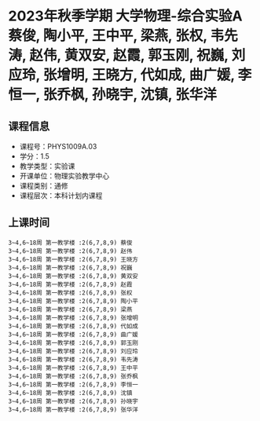 # 2023年秋季学期 大学物理-综合实验A 蔡俊, 陶小平, 王中平, 梁燕, 张权, 韦先涛, 赵伟, 黄双安, 赵霞, 郭玉刚, 祝巍, 刘应玲, 张增明, 王晓方, 代如成, 曲广媛, 李恒一, 张乔枫, 孙晓宇, 沈镇, 张华洋






## 课程信息

- 课程号：PHYS1009A.03
- 学分：1.5
- 教学类型：实验课
- 开课单位：物理实验教学中心
- 课程类别：通修
- 课程层次：本科计划内课程

## 上课时间

```
3~4,6~18周 第一教学楼 :2(6,7,8,9) 蔡俊
3~4,6~18周 第一教学楼 :2(6,7,8,9) 赵伟
3~4,6~18周 第一教学楼 :2(6,7,8,9) 王晓方
3~4,6~18周 第一教学楼 :2(6,7,8,9) 祝巍
3~4,6~18周 第一教学楼 :2(6,7,8,9) 黄双安
3~4,6~18周 第一教学楼 :2(6,7,8,9) 赵霞
3~4,6~18周 第一教学楼 :2(6,7,8,9) 张权
3~4,6~18周 第一教学楼 :2(6,7,8,9) 陶小平
3~4,6~18周 第一教学楼 :2(6,7,8,9) 梁燕
3~4,6~18周 第一教学楼 :2(6,7,8,9) 张增明
3~4,6~18周 第一教学楼 :2(6,7,8,9) 代如成
3~4,6~18周 第一教学楼 :2(6,7,8,9) 曲广媛
3~4,6~18周 第一教学楼 :2(6,7,8,9) 郭玉刚
3~4,6~18周 第一教学楼 :2(6,7,8,9) 刘应玲
3~4,6~18周 第一教学楼 :2(6,7,8,9) 韦先涛
3~4,6~18周 第一教学楼 :2(6,7,8,9) 王中平
3~4,6~18周 第一教学楼 :2(6,7,8,9) 张乔枫
3~4,6~18周 第一教学楼 :2(6,7,8,9) 李恒一
3~4,6~18周 第一教学楼 :2(6,7,8,9) 沈镇
3~4,6~18周 第一教学楼 :2(6,7,8,9) 孙晓宇
3~4,6~18周 第一教学楼 :2(6,7,8,9) 张华洋
```


